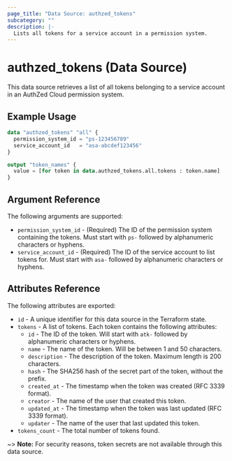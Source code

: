 ```yaml
---
page_title: "Data Source: authzed_tokens"
subcategory: ""
description: |-
  Lists all tokens for a service account in a permission system.
---
```


# authzed_tokens (Data Source)

This data source retrieves a list of all tokens belonging to a service account in an AuthZed Cloud permission system.

## Example Usage

```terraform
data "authzed_tokens" "all" {
  permission_system_id = "ps-123456789"
  service_account_id   = "asa-abcdef123456"
}

output "token_names" {
  value = [for token in data.authzed_tokens.all.tokens : token.name]
}
```

## Argument Reference

The following arguments are supported:

* `permission_system_id` - (Required) The ID of the permission system containing the tokens. Must start with `ps-` followed by alphanumeric characters or hyphens.
* `service_account_id` - (Required) The ID of the service account to list tokens for. Must start with `asa-` followed by alphanumeric characters or hyphens.

## Attributes Reference

The following attributes are exported:

* `id` - A unique identifier for this data source in the Terraform state.
* `tokens` - A list of tokens. Each token contains the following attributes:
  * `id` - The ID of the token. Will start with `atk-` followed by alphanumeric characters or hyphens.
  * `name` - The name of the token. Will be between 1 and 50 characters.
  * `description` - The description of the token. Maximum length is 200 characters.
  * `hash` - The SHA256 hash of the secret part of the token, without the prefix.
  * `created_at` - The timestamp when the token was created (RFC 3339 format).
  * `creator` - The name of the user that created this token.
  * `updated_at` - The timestamp when the token was last updated (RFC 3339 format).
  * `updater` - The name of the user that last updated this token.
* `tokens_count` - The total number of tokens found.

~> **Note:** For security reasons, token secrets are not available through this data source.  
